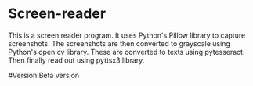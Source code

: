 # Screen-reader
This is a screen reader program.
It uses Python's Pillow library to capture screenshots.
The screenshots are then converted to grayscale using Python's open cv library.
These are converted to texts using pytesseract.
Then finally read out using pyttsx3 library.

#Version 
Beta version
